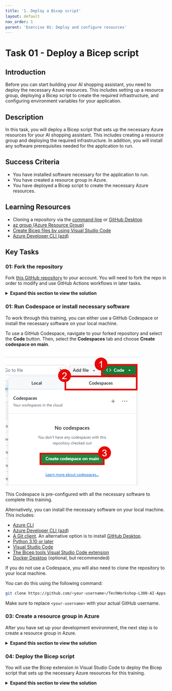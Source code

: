 ```yaml
---
title: '1. Deploy a Bicep script'
layout: default
nav_order: 1
parent: 'Exercise 01: Deploy and configure resources'
---
```


# Task 01 - Deploy a Bicep script

## Introduction

Before you can start building your AI shopping assistant, you need to deploy the necessary Azure resources. This includes setting up a resource group, deploying a Bicep script to create the required infrastructure, and configuring environment variables for your application.

## Description

In this task, you will deploy a Bicep script that sets up the necessary Azure resources for your AI shopping assistant. This includes creating a resource group and deploying the required infrastructure. In addition, you will install any software prerequisites needed for the application to run.

## Success Criteria

- You have installed software necessary for the application to run.
- You have created a resource group in Azure.
- You have deployed a Bicep script to create the necessary Azure resources.

## Learning Resources

- Cloning a repository via the [command line](https://docs.github.com/en/github/creating-cloning-and-archiving-repositories/cloning-a-repository) or [GitHub Desktop](https://docs.github.com/en/desktop/contributing-and-collaborating-using-github-desktop/cloning-a-repository-from-github-to-github-desktop)
- [az group (Azure Resource Group)](https://learn.microsoft.com/cli/azure/group?view=azure-cli-latest)
- [Create Bicep files by using Visual Studio Code](https://learn.microsoft.com/azure/azure-resource-manager/bicep/visual-studio-code?tabs=CLI)
- [Azure Developer CLI (azd)](https://learn.microsoft.com/azure/developer/azure-developer-cli/overview?tabs=linux)

## Key Tasks

### 01: Fork the repository

Fork [this GitHub repository](https://github.com/microsoft/TechWorkshop-L300-AI-Apps-and-Agents) to your account. You will need to fork the repo in order to modify and use GitHub Actions workflows in later tasks.

<details markdown="block">
<summary><strong>Expand this section to view the solution</strong></summary>

In order to fork this repository, make sure that you are signed in to GitHub with the account you would like to use. Then, select the **Fork** button.

![Fork the GitHub repository](../../media/Solution/0101_Fork1.png)

On the next page, select your account as the Owner and leave the repository name alone. Then, select **Create fork** to complete the process.

![Complete the process of forking the GitHub repository](../../media/Solution/0101_Fork2.png)

</details>

### 01: Run Codespace or install necessary software

To work through this training, you can either use a GitHub Codespace or install the necessary software on your local machine.

To use a GitHub Codespace, navigate to your forked repository and select the **Code** button. Then, select the **Codespaces** tab and choose **Create codespace on main**.

![Create a GitHub Codespace](../../media/Solution/0101_Codespaces1.png)

This Codespace is pre-configured with all the necessary software to complete this training.

Alternatively, you can install the necessary software on your local machine. This includes:

- [Azure CLI](https://learn.microsoft.com/cli/azure/install-azure-cli)
- [Azure Developer CLI (azd)](https://learn.microsoft.com/azure/developer/azure-developer-cli/install-azd)
- [A Git client](https://git-scm.com/download/). An alternative option is to install [GitHub Desktop](https://desktop.github.com/).
- [Python 3.10 or later](https://www.python.org/downloads/)
- [Visual Studio Code](https://code.visualstudio.com/download)
- [The Bicep tools Visual Studio Code extension](https://marketplace.visualstudio.com/items?itemName=ms-azuretools.vscode-bicep)
- [Docker Desktop](https://www.docker.com/products/docker-desktop/) (optional, but recommended)

If you do not use a Codespace, you will also need to clone the repository to your local machine.

You can do this using the following command:

```bash
git clone https://github.com/<your-username>/TechWorkshop-L300-AI-Apps-and-Agents.git
```

Make sure to replace `<your-username>` with your actual GitHub username.

### 03: Create a resource group in Azure

After you have set up your development environment, the next step is to create a resource group in Azure.

<details markdown="block">
<summary><strong>Expand this section to view the solution</strong></summary>

You can do this using the following command in the Azure CLI, assuming you are logged in and have selected the correct subscription:

```bash
az group create --name techworkshop-l300-ai-agents --location eastus2
```

Alternatively, you may choose to do this from [the Azure portal](https://portal.azure.com/). In the search bar at the top, search for and select **Resource groups**. Then, select the **+ Create** button to create a new resource group. Choose your subscription and give the resource group a name such as `techworkshop-l300-ai-agents`.

Make sure to choose from one of the following regions for the resource group location:

- East US 2
- Sweden Central
- France Central
- Switzerland West

The reason for this is that certain Azure services used in this training are currently only available in these regions.

</details>

### 04: Deploy the Bicep script

You will use the Bicep extension in Visual Studio Code to deploy the Bicep script that sets up the necessary Azure resources for this training.

<details markdown="block">
<summary><strong>Expand this section to view the solution</strong></summary>

Open Visual Studio Code and select **File > Open Folder**. Then, navigate to the location where you cloned the repository and open that folder. Then, strike `Ctrl+Shift+P` (or `Cmd+Shift+P` on macOS) to open the command palette. In the command palette, type `Bicep: Deploy Bicep File` and select that option.

![Deploy a Bicep file from Visual Studio Code.](../../media/Solution/0101_Bicep1.png)

Choose the file `src/infra/DeployAzureResources.bicep` from the file dialog.

![Select the DeployAzureResources Bicep script for deployment.](../../media/Solution/0101_Bicep2.png)

You may be prompted to sign into your Azure account. If so, follow the prompts to complete the sign-in process. Then, strike `Enter` to accept the default deployment name.

![Keep the default deployment name.](../../media/Solution/0101_Bicep3.png)

After that, you will need to select the subscription and resource group where you would like to deploy the resources. Choose the same resource group that you created in the previous step.

![Choose the subscription and resource group that you have created for this training.](../../media/Solution/0101_Bicep4.png)

Finally, you will be prompted for a parameter file. Select **None** to proceed without a parameter file.

![Select None for the parameter file.](../../media/Solution/0101_Bicep5.png)

In the console window, you will find a link to the deployment in the Azure portal. You can select this link to monitor the progress of the deployment.

![Monitor the progress of the deployment in the Azure portal.](../../media/Solution/0101_Bicep6.png)

</details>
